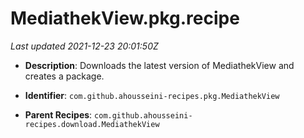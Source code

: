 # MediathekView.pkg.recipe

_Last updated 2021-12-23 20:01:50Z_

- **Description**: Downloads the latest version of MediathekView and creates a package.

- **Identifier**: `com.github.ahousseini-recipes.pkg.MediathekView`

- **Parent Recipes**: `com.github.ahousseini-recipes.download.MediathekView`
